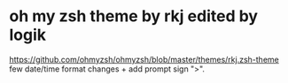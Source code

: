 # oh my zsh theme by rkj edited by logik
https://github.com/ohmyzsh/ohmyzsh/blob/master/themes/rkj.zsh-theme
few date/time format changes + add prompt sign ">".
<picture>
  <source media="(prefers-color-scheme: dark)" srcset="https://github.com/logik93/rkj-logik.zsh-theme/blob/master/rkj-logik.png?raw=true">
</picture>
